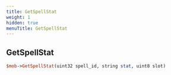 ```yaml
---
title: GetSpellStat
weight: 1
hidden: true
menuTitle: GetSpellStat
---
```

## GetSpellStat
```perl
$mob->GetSpellStat(uint32 spell_id, string stat, uint8 slot)
```